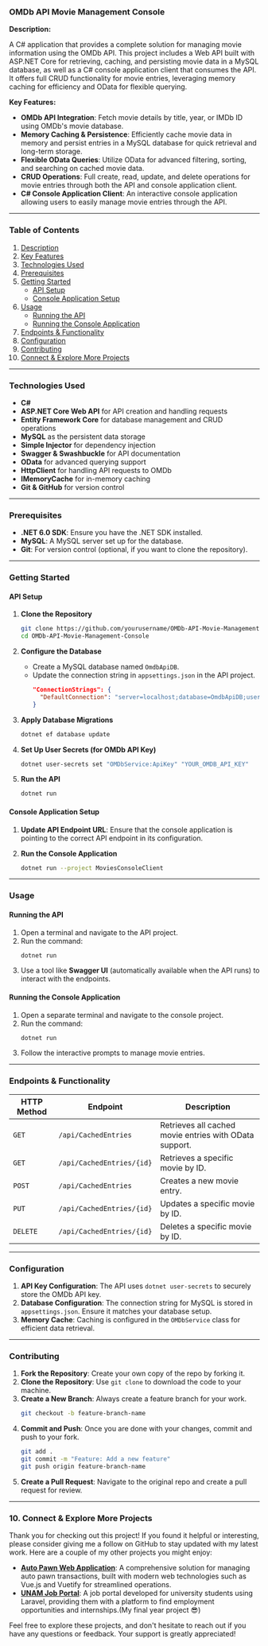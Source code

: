 
### **OMDb API Movie Management Console**

**Description:**

A C# application that provides a complete solution for managing movie information using the OMDb API. 
This project includes a Web API built with ASP.NET Core for retrieving, caching, and persisting movie data in a MySQL database, as well as a C# console application client that consumes the API. It offers full CRUD functionality for movie entries, leveraging memory caching for efficiency and OData for flexible querying.

**Key Features:**

- **OMDb API Integration**: Fetch movie details by title, year, or IMDb ID using OMDb's movie database.
- **Memory Caching & Persistence**: Efficiently cache movie data in memory and persist entries in a MySQL database for quick retrieval and long-term storage.
- **Flexible OData Queries**: Utilize OData for advanced filtering, sorting, and searching on cached movie data.
- **CRUD Operations**: Full create, read, update, and delete operations for movie entries through both the API and console application client.
- **C# Console Application Client**: An interactive console application allowing users to easily manage movie entries through the API.

---

### **Table of Contents**

1. [Description](#description)
2. [Key Features](#key-features)
3. [Technologies Used](#technologies-used)
4. [Prerequisites](#prerequisites)
5. [Getting Started](#getting-started)
   - [API Setup](#api-setup)
   - [Console Application Setup](#console-application-setup)
6. [Usage](#usage)
   - [Running the API](#running-the-api)
   - [Running the Console Application](#running-the-console-application)
7. [Endpoints & Functionality](#endpoints--functionality)
8. [Configuration](#configuration)
9. [Contributing](#contributing)
10. [Connect & Explore More Projects](#connect--explore-more-projects)

---

### **Technologies Used**

- **C#**
- **ASP.NET Core Web API** for API creation and handling requests
- **Entity Framework Core** for database management and CRUD operations
- **MySQL** as the persistent data storage
- **Simple Injector** for dependency injection
- **Swagger & Swashbuckle** for API documentation
- **OData** for advanced querying support
- **HttpClient** for handling API requests to OMDb
- **IMemoryCache** for in-memory caching
- **Git & GitHub** for version control

---

### **Prerequisites**

- **.NET 6.0 SDK**: Ensure you have the .NET SDK installed.
- **MySQL**: A MySQL server set up for the database.
- **Git**: For version control (optional, if you want to clone the repository).

---

### **Getting Started**

#### **API Setup**

1. **Clone the Repository**
   ```bash
   git clone https://github.com/yourusername/OMDb-API-Movie-Management-Console.git
   cd OMDb-API-Movie-Management-Console
   ```

2. **Configure the Database**
   - Create a MySQL database named `OmdbApiDB`.
   - Update the connection string in `appsettings.json` in the API project.
     ```json
     "ConnectionStrings": {
       "DefaultConnection": "server=localhost;database=OmdbApiDB;user=root;password=your_password;"
     }
     ```

3. **Apply Database Migrations**
   ```bash
   dotnet ef database update
   ```

4. **Set Up User Secrets (for OMDb API Key)**
   ```bash
   dotnet user-secrets set "OMDbService:ApiKey" "YOUR_OMDB_API_KEY"
   ```

5. **Run the API**
   ```bash
   dotnet run
   ```

#### **Console Application Setup**

1. **Update API Endpoint URL**: Ensure that the console application is pointing to the correct API endpoint in its configuration.
   
2. **Run the Console Application**
   ```bash
   dotnet run --project MoviesConsoleClient
   ```

---

### **Usage**

#### **Running the API**

1. Open a terminal and navigate to the API project.
2. Run the command:
   ```bash
   dotnet run
   ```
3. Use a tool like **Swagger UI** (automatically available when the API runs) to interact with the endpoints.

#### **Running the Console Application**

1. Open a separate terminal and navigate to the console project.
2. Run the command:
   ```bash
   dotnet run
   ```
3. Follow the interactive prompts to manage movie entries.

---

### **Endpoints & Functionality**

| HTTP Method | Endpoint               | Description                                  |
|-------------|------------------------|----------------------------------------------|
| `GET`       | `/api/CachedEntries`   | Retrieves all cached movie entries with OData support. |
| `GET`       | `/api/CachedEntries/{id}` | Retrieves a specific movie by ID. |
| `POST`      | `/api/CachedEntries`   | Creates a new movie entry.                   |
| `PUT`       | `/api/CachedEntries/{id}` | Updates a specific movie by ID.             |
| `DELETE`    | `/api/CachedEntries/{id}` | Deletes a specific movie by ID.             |

---

### **Configuration**

1. **API Key Configuration**: The API uses `dotnet user-secrets` to securely store the OMDb API key.
2. **Database Configuration**: The connection string for MySQL is stored in `appsettings.json`. Ensure it matches your database setup.
3. **Memory Cache**: Caching is configured in the `OMDbService` class for efficient data retrieval.

---

### **Contributing**

1. **Fork the Repository**: Create your own copy of the repo by forking it.
2. **Clone the Repository**: Use `git clone` to download the code to your machine.
3. **Create a New Branch**: Always create a feature branch for your work.
   ```bash
   git checkout -b feature-branch-name
   ```
4. **Commit and Push**: Once you are done with your changes, commit and push to your fork.
   ```bash
   git add .
   git commit -m "Feature: Add a new feature"
   git push origin feature-branch-name
   ```
5. **Create a Pull Request**: Navigate to the original repo and create a pull request for review.

---

### **10. Connect & Explore More Projects**

Thank you for checking out this project! If you found it helpful or interesting, please consider giving me a follow on GitHub to stay updated with my latest work. Here are a couple of my other projects you might enjoy:

- [**Auto Pawn Web Application**](https://github.com/abanj95/mula-auto): A comprehensive solution for managing auto pawn transactions, built with modern web technologies such as Vue.js and Vuetify for streamlined operations.
- [**UNAM Job Portal**](https://github.com/abanj95/Jobunam): A job portal developed for university students using Laravel, providing them with a platform to find employment opportunities and internships.(My final year project 😎)

Feel free to explore these projects, and don't hesitate to reach out if you have any questions or feedback. Your support is greatly appreciated!
